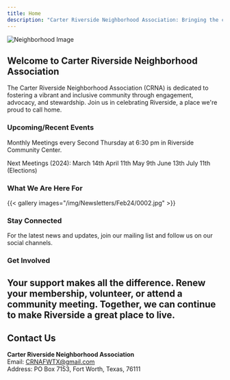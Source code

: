 ```yaml
---
title: Home
description: "Carter Riverside Neighborhood Association: Bringing the community together since 1995."
---
```


![Neighborhood Image](/img/CRNAcover.jpg)

## Welcome to Carter Riverside Neighborhood Association

The Carter Riverside Neighborhood Association (CRNA) is dedicated to fostering a vibrant and inclusive community through engagement, advocacy, and stewardship. Join us in celebrating Riverside, a place we're proud to call home.

### Upcoming/Recent Events

Monthly Meetings every Second Thursday at 6:30 pm in Riverside Community Center.

Next Meetings (2024):
March 14th
April 11th
May 9th
June 13th
July 11th (Elections)

### What We Are Here For

{{< gallery images="/img/Newsletters/Feb24/0002.jpg" >}}

### Stay Connected

For the latest news and updates, join our mailing list and follow us on our social channels.

### Get Involved

Your support makes all the difference. Renew your membership, volunteer, or attend a community meeting. Together, we can continue to make Riverside a great place to live.
---

## Contact Us

**Carter Riverside Neighborhood Association**  
Email: [CRNAFWTX@gmail.com](mailto:CRNAFWTX@gmail.com)  
Address: PO Box 7153, Fort Worth, Texas, 76111
